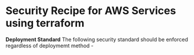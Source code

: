 # Security Recipe for AWS Services using terraform

**Deployment Standard**
The following security standard should be enforced regardless of deploymemt method -
